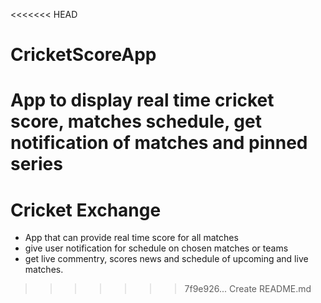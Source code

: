 <<<<<<< HEAD
# CricketScoreApp
App to display real time cricket score, matches schedule, get notification of matches and pinned series
=======
# Cricket Exchange
- App that can provide real time score for all matches
- give user notification for schedule on chosen matches or teams
- get live commentry, scores news and schedule of upcoming and live matches.
>>>>>>> 7f9e926... Create README.md

